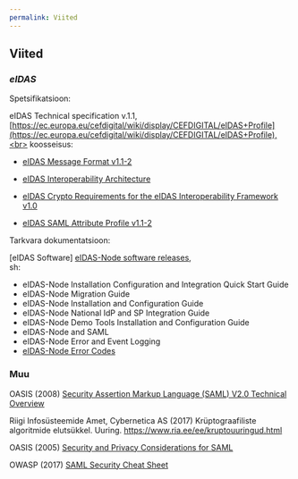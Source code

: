 ```yaml
---
permalink: Viited
---
```


## Viited

### ___eIDAS___

Spetsifikatsioon:

eIDAS Technical specification v.1.1, [https://ec.europa.eu/cefdigital/wiki/display/CEFDIGITAL/eIDAS+Profile](https://ec.europa.eu/cefdigital/wiki/display/CEFDIGITAL/eIDAS+Profile),<br>
koosseisus:

- [eIDAS Message Format v1.1-2](https://ec.europa.eu/cefdigital/wiki/download/attachments/46992719/eIDAS%20Message%20Format_v1.1-2.pdf?version=1&modificationDate=1497252919575&api=v2)

- [eIDAS Interoperability Architecture](https://ec.europa.eu/cefdigital/wiki/download/attachments/46992719/eidas_interoperability_architecture_v1.00.pdf?version=1&modificationDate=1497252919857&api=v2)

- [eIDAS Crypto Requirements for the eIDAS Interoperability Framework v1.0](https://ec.europa.eu/cefdigital/wiki/download/attachments/46992719/eidas_-_crypto_requirements_for_the_eidas_interoperability_framework_v1.0.pdf?version=1&modificationDate=1497252920224&api=v2)

- [eIDAS SAML Attribute Profile v1.1-2](https://ec.europa.eu/cefdigital/wiki/download/attachments/46992719/eIDAS%20SAML%20Attribute%20Profile%20v1.1_2.pdf?version=1&modificationDate=1497252920100&api=v2)

Tarkvara dokumentatsioon:

[eIDAS Software] [eIDAS-Node software releases](https://ec.europa.eu/cefdigital/wiki/display/CEFDIGITAL/eIDAS-Node+-+Current+release),<br>
sh:
- eIDAS-Node Installation Configuration and Integration Quick Start Guide
- eIDAS-Node Migration Guide
- eIDAS-Node Installation and Configuration Guide
- eIDAS-Node National IdP and SP Integration Guide
- eIDAS-Node Demo Tools Installation and Configuration Guide
- eIDAS-Node and SAML
- eIDAS-Node Error and Event Logging
- [eIDAS-Node Error Codes](https://ec.europa.eu/cefdigital/wiki/download/attachments/46992189/eIDAS-Node%20Error%20Codes.pdf?version=1&modificationDate=1507296786056&api=v2)

### Muu

OASIS (2008) [Security Assertion Markup Language (SAML) V2.0 Technical Overview](http://docs.oasis-open.org/security/saml/Post2.0/sstc-saml-tech-overview-2.0.html)

Riigi Infosüsteemide Amet, Cybernetica AS (2017) Krüptograafiliste algoritmide elutsükkel. Uuring. <a href='https://www.ria.ee/ee/kruptouuringud.html'>https://www.ria.ee/ee/kruptouuringud.html</a>

OASIS (2005) [Security and Privacy Considerations for SAML]( http://docs.oasis-open.org/security/saml/v2.0/saml-sec-consider-2.0-os.pdf)

OWASP (2017) [SAML Security Cheat Sheet]( https://www.owasp.org/index.php/SAML_Security_Cheat_Sheet)
